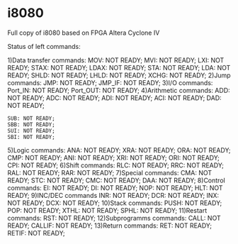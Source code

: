 # i8080
Full copy of i8080 based on FPGA Altera Cyclone IV 

Status of left commands:

1)Data transfer commands:
	MOV: NOT READY;
	MVI: NOT READY;
	LXI: NOT READY;
	STAX: NOT READY;
	LDAX: NOT READY;
	STA: NOT READY;
	LDA: NOT READY;
	SHLD: NOT READY;
	LHLD: NOT READY;
	XCHG: NOT READY;
2)Jump commands:
	JMP: NOT READY;
	JMP_IF: NOT READY;
3)I/O commands:
	Port_IN: NOT READY;
	Port_OUT: NOT READY;
4)Arithmetic commands:
	ADD: NOT READY;
	ADC: NOT READY;
	ADI: NOT READY;
	ACI: NOT READY;
	DAD: NOT READY;
	
	SUB: NOT READY;
	SBB: NOT READY;
	SUI: NOT READY;
	SBI: NOT READY;
5)Logic commands:
	ANA: NOT READY;
	XRA: NOT READY;
	ORA: NOT READY;
	CMP: NOT READY;
	ANI: NOT READY;
	XRI: NOT READY;
	ORI: NOT READY;
	CPI: NOT READY;
6)Shift commands:
	RLC: NOT READY;
	RRC: NOT READY;
	RAL: NOT READY;
	RAR: NOT READY;
7)Special commands:
	CMA: NOT READY;
	STC: NOT READY;
	CMC: NOT READY;
	DAA: NOT READY;
8)Control commands:
	EI: NOT READY;
	DI: NOT READY;
	NOP: NOT READY;
	HLT: NOT READY;
9)INC/DEC commands
	INR: NOT READY;
	DCR: NOT READY;
	INX: NOT READY;
	DCX: NOT READY;
10)Stack commands:
	PUSH: NOT READY;
	POP: NOT READY;
	XTHL: NOT READY;
	SPHL: NOT READY;
11)Restart commands:
	RST: NOT READY;
12)Subprogramms commands:
	CALL: NOT READY;
	CALLIF: NOT READY;
13)Return commands:
	RET: NOT READY;
	RETIF: NOT READY;
	
	
